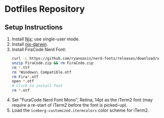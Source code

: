 # Dotfiles Repository

## Setup Instructions

1. Install [Nix](https://nixos.org/download.html); use single-user mode.
1. Install [nix-darwin](https://github.com/LnL7/nix-darwin).
1. Install FiraCode Nerd Font: 
    ```bash
    curl -L https://github.com/ryanoasis/nerd-fonts/releases/download/v2.1.0/FiraCode.zip > FiraCode.zip
    unzip FiraCode.zip && rm FiraCode.zip
    rm *.ttf
    rm *Windows\ Compatible.otf
    rm Fira*.otf
    open *.otf
    # Click to install font
    rm *.otf
    ```
1. Set "FuraCode Nerd Font Mono", Retina, 14pt as the iTerm2 font (may require a
   re-start of iTerm2 before the font is picked-up).
1. Load the `iceberg-customized.itermcolors` color scheme for iTerm2.
